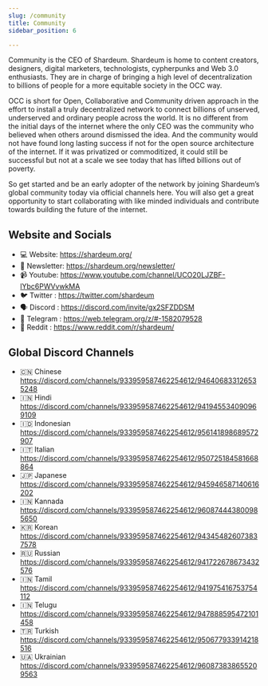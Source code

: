 ```yaml
---
slug: /community
title: Community
sidebar_position: 6

---
```

Community is the CEO of Shardeum. Shardeum is home to content creators, designers, digital marketers, technologists, cypherpunks and Web 3.0 enthusiasts. They are in charge of bringing a high level of decentralization to billions of people for a more equitable society in the OCC way.

OCC is short for Open, Collaborative and Community driven approach in the effort to install a truly decentralized network to connect billions of unserved, underserved and ordinary people across the world. It is no different from the initial days of the internet where the only CEO was the community who believed when others around dismissed the idea. And the community would not have found long lasting success if not for the open source architecture of the internet. If it was privatized or commoditized, it could still be successful but not at a scale we see today that has lifted billions out of poverty.

So get started and be an early adopter of the network by joining Shardeum’s global community today via official channels here. You will also get a great opportunity to start collaborating with like minded individuals and contribute towards building the future of the internet.

## Website and Socials

- 💻 Website: https://shardeum.org/
- 📰 Newsletter: https://shardeum.org/newsletter/
- 📹 Youtube: https://www.youtube.com/channel/UCO20LJZBF-lYbc6PWVvwkMA
- 🐦 Twitter : https://twitter.com/shardeum
- 🗣️ Discord : https://discord.com/invite/gx2SFZDDSM
- 📮 Telegram : https://web.telegram.org/z/#-1582079528
- 📓 Reddit : https://www.reddit.com/r/shardeum/

## Global Discord Channels

- 🇨🇳 Chinese https://discord.com/channels/933959587462254612/946406833126535248
- 🇮🇳 Hindi https://discord.com/channels/933959587462254612/941945534090969109
- 🇮🇩 Indonesian https://discord.com/channels/933959587462254612/956141898689572907
- 🇮🇹 Italian https://discord.com/channels/933959587462254612/950725184581668864
- 🇯🇵 Japanese https://discord.com/channels/933959587462254612/945946587140616202
- 🇮🇳 Kannada https://discord.com/channels/933959587462254612/960874443800985650
- 🇰🇷 Korean https://discord.com/channels/933959587462254612/943454826073837578
- 🇷🇺 Russian https://discord.com/channels/933959587462254612/941722678673432576
- 🇮🇳 Tamil https://discord.com/channels/933959587462254612/941975416753754112
- 🇮🇳 Telugu https://discord.com/channels/933959587462254612/947888595472101458
- 🇹🇷 Turkish https://discord.com/channels/933959587462254612/950677933914218516
- 🇺🇦 Ukrainian https://discord.com/channels/933959587462254612/960873838655209563
